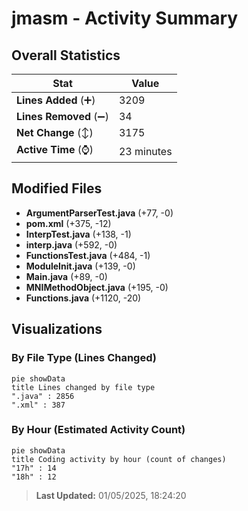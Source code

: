 # jmasm - Activity Summary 

## Overall Statistics

| Stat                   | Value                                                             |
| ---------------------- | ----------------------------------------------------------------- |
| **Lines Added** (➕)   | 3209                                          |
| **Lines Removed** (➖) | 34                                        |
| **Net Change** (↕)    | 3175                |
| **Active Time** (⌚)   | 23 minutes |


## Modified Files
- **ArgumentParserTest.java** (+77, -0)
- **pom.xml** (+375, -12)
- **InterpTest.java** (+138, -1)
- **interp.java** (+592, -0)
- **FunctionsTest.java** (+484, -1)
- **ModuleInit.java** (+139, -0)
- **Main.java** (+89, -0)
- **MNIMethodObject.java** (+195, -0)
- **Functions.java** (+1120, -20)

## Visualizations

### By File Type (Lines Changed)

```mermaid
pie showData
title Lines changed by file type
".java" : 2856
".xml" : 387
```

### By Hour (Estimated Activity Count)

```mermaid
pie showData
title Coding activity by hour (count of changes)
"17h" : 14
"18h" : 12
```


> **Last Updated:** 01/05/2025, 18:24:20